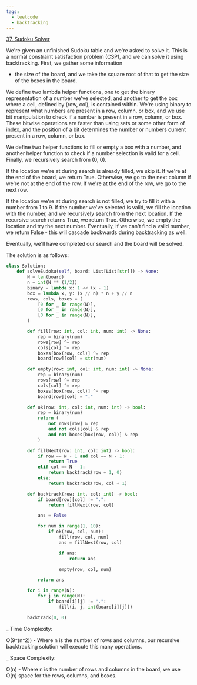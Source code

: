 ```yaml
---
tags:
  - leetcode
  - backtracking
---
```


<a href="https://leetcode.com/problems/sudoku-solver/">37. Sudoku Solver</a>

We're given an unfinished Sudoku table and we're asked to solve it. This is a
normal constraint satisfaction problem (CSP), and we can solve it using
backtracking. First, we gather some information

- the size of the board, and we take the square root of that to get the size of
  the boxes in the board.

We define two lambda helper functions, one to get the binary representation of a
number we've selected, and another to get the box where a cell, defined by (row,
col), is contained within. We're using binary to represent what numbers are
present in a row, column, or box, and we use bit manipulation to check if a
number is present in a row, column, or box. These bitwise operations are faster
than using sets or some other form of index, and the position of a bit
determines the number or numbers current present in a row, column, or box.

We define two helper functions to fill or empty a box with a number, and another
helper function to check if a number selection is valid for a cell. Finally, we
recursively search from (0, 0).

If the location we're at during search is already filled, we skip it. If we're
at the end of the board, we return True. Otherwise, we go to the next column if
we're not at the end of the row. If we're at the end of the row, we go to the
next row.

If the location we're at during search is not filled, we try to fill it with a
number from 1 to 9. If the number we've selected is valid, we fill the location
with the number, and we recursively search from the next location. If the
recursive search returns True, we return True. Otherwise, we empty the location
and try the next number. Eventually, if we can't find a valid number, we return
False - this will cascade backwards during backtracking as well.

Eventually, we'll have completed our search and the board will be solved.

The solution is as follows:

```python
class Solution:
    def solveSudoku(self, board: List[List[str]]) -> None:
        N = len(board)
        n = int(N ** (1/2))
        binary = lambda x: 1 << (x - 1)
        box = lambda x, y: (x // n) * n + y // n
        rows, cols, boxes = (
            [0 for _ in range(N)],
            [0 for _ in range(N)],
            [0 for _ in range(N)],
        )

        def fill(row: int, col: int, num: int) -> None:
            rep = binary(num)
            rows[row] ^= rep
            cols[col] ^= rep
            boxes[box(row, col)] ^= rep
            board[row][col] = str(num)

        def empty(row: int, col: int, num: int) -> None:
            rep = binary(num)
            rows[row] ^= rep
            cols[col] ^= rep
            boxes[box(row, col)] ^= rep
            board[row][col] = "."

        def ok(row: int, col: int, num: int) -> bool:
            rep = binary(num)
            return (
                not rows[row] & rep
                and not cols[col] & rep
                and not boxes[box(row, col)] & rep
            )

        def fillNext(row: int, col: int) -> bool:
            if row == N - 1 and col == N - 1:
                return True
            elif col == N - 1:
                return backtrack(row + 1, 0)
            else:
                return backtrack(row, col + 1)

        def backtrack(row: int, col: int) -> bool:
            if board[row][col] != ".":
                return fillNext(row, col)

            ans = False

            for num in range(1, 10):
                if ok(row, col, num):
                    fill(row, col, num)
                    ans = fillNext(row, col)

                    if ans:
                        return ans

                    empty(row, col, num)

            return ans

        for i in range(N):
            for j in range(N):
                if board[i][j] != ".":
                    fill(i, j, int(board[i][j]))

        backtrack(0, 0)
```

\_ Time Complexity:

O(9^(n^2)) - Where n is the number of rows and columns, our recursive
backtracking solution will execute this many operations.

\_ Space Complexity:

O(n) - Where n is the number of rows and columns in the board, we use O(n) space
for the rows, columns, and boxes.
